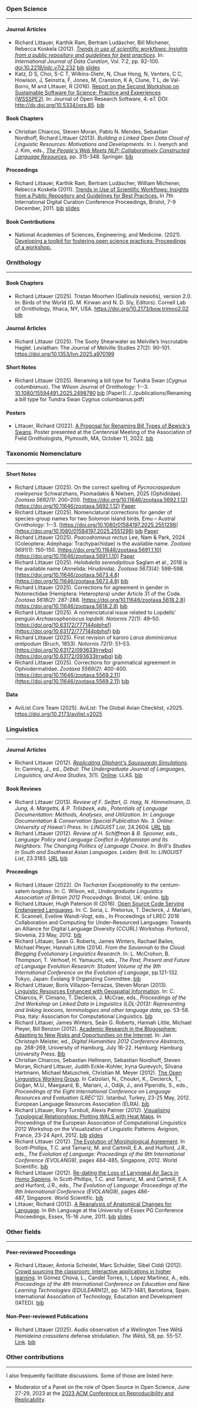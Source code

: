 ### Open Science
<hr />

#### Journal Articles
* Richard Littauer, Karthik Ram, Bertram Ludäscher, Bill Michener, Rebecca Koskela (2012). [_Trends in use of scientific workflows: Insights from a public repository and guidelines for best practices_](http://ijdc.net/index.php/ijdc/article/download/222/291). In: _International Journal of Data Curation_, Vol. 7:2, pp. 92-100. [doi:10.2218/ijdc.v7i2.232](http://ijdc.net/index.php/ijdc/article/view/222) [bib](https://www.burntfen.com/publications/bib/LittIJDC.bib) [slides](https://www.slideshare.net/RichLitt/trends-in-use-of-scientific-workflows-insights-from-a-public-repository-and-recommendations-for-best-practices)
* Katz, D S, Choi, S-C T, Wilkins-Diehr, N, Chue Hong, N, Venters, C C, Howison, J, Seinstra, F, Jones, M, Cranston, K A, Clune, T L, de Val-Borro, M and Littauer, R (2016). [Report on the Second Workshop on Sustainable Software for Science: Practice and Experiences (WSSSPE2)](http://dx.doi.org/10.5334/jors.85). In: Journal of Open Research Software, 4: e7. DOI: http://dx.doi.org/10.5334/jors.85. [bib](https://www.burntfen.com/publications/bib/wssspe2.bib)

#### Book Chapters
* Christian Chiarcos, Steven Moran, Pablo N. Mendes, Sebastian Nordhoff, Richard Littauer (2013). _Building a Linked Open Data Cloud of Linguistic Resources: Motivations and Developments_. In: I. Ivenych and J. Kim, eds., [_The People's Web Meets NLP: Collaboratively Constructed Language Resources,_](http://www.springer.com/education+%26+language/linguistics/book/978-3-642-35084-9) pp. 315-348. Springer. [bib](https://www.burntfen.com/publications/bib/ChiarcosLOD.bib)

#### Proceedings

* Richard Littauer, Karthik Ram, Bertram Ludäscher, William Michener, Rebecca Koskela (2011). <a href="https://www.burntfen.com/publications/LittIDCC.pdf">Trends in Use of Scientific Workflows: Insights from a Public Repository and Guidelines for Best Practices.</a> In 7th International Digital Curation Conference Proceedings, Bristol, 7-9 December, 2011. [bib](https://www.burntfen.com/publications/bib/LittIDCC.bib) [slides](http://www.slideshare.net/RichLitt/trends-in-use-of-scientific-workflows-insights-from-a-public-repository-and-recommendations-for-best-practices)

#### Book Contributions

* National Academies of Sciences, Engineering, and Medicine. (2021). <a href="https://nap.nationalacademies.org/catalog/26308/developing-a-toolkit-for-fostering-open-science-practices-proceedings-of">Developing a toolkit for fostering open science practices: Proceedings of a workshop.</a>

### Ornithology
<hr />

#### Book Chapters
* Richard Littauer (2025). Tristan Moorhen (Gallinula nesiotis), version 2.0. In: Birds of the World (G. M. Kirwan and N. D. Sly, Editors). Cornell Lab of Ornithology, Ithaca, NY, USA. https://doi.org/10.2173/bow.trimoo2.02 [bib](../../publications/bib/Littauer2025Botw.bib)

#### Journal Articles
* Richard Littauer (2025). The Sooty Shearwater as Melville’s Inscrutable Haglet. Leviathan: The Journal of Melville Studies 27(2): 90–101. https://doi.org/10.1353/lvn.2025.a970199

#### Short Notes
* Richard Littauer (2025). Renaming a bill type for Tundra Swan (*Cygnus columbianus*). The Wilson Journal of Ornithology: 1--3. [10.1080/15594491.2025.2498780](https://doi.org/10.1080/15594491.2025.2498780) [bib](../../publications/bib/Littauer2025Bewicks.bib) [Paper](../../publications/Renaming a bill type for Tundra Swan Cygnus columbianus.pdf)

#### Posters
* Littauer, Richard (2022). <a href="https://www.burntfen.com/publications/LittauerAFOBewicks.pdf">A Proposal for Renaming Bill Types of Bewick's Swans</a>. Poster presented at the Centennial Meeting of the Association of Field Ornithologists, Plymouth, MA, October 11, 2022. [bib](https://www.burntfen.com/publications/bib/LittauerAFOBewicks.bib)

### Taxonomic Nomenclature
<hr />

#### Short Notes
* Richard Littauer (2025). On the correct spelling of *Pycnocraspedum rowleyense* Schwarzhans, Psomadakis & Nielsen, 2025 (Ophidiidae). *Zootaxa 5692(1)*: 200–200. [https://doi.org/10.11646/zootaxa.5692.1.12](https://doi.org/10.11646/zootaxa.5692.1.12) [Paper](https://doi.org/10.11646/zootaxa.5692.1.12)
* Richard Littauer (2025). Nomenclatural corrections for gender of species-group names for two Solomon Island birds. Emu – Austral Ornithology: 1--3. [https://doi.org/10.1080/01584197.2025.2551298](https://doi.org/10.1080/01584197.2025.2551298) [bib](../../publications/bib/Littauer2025Emu.bib) [Paper](https://doi.org/10.1080/01584197.2025.2551298)
* Richard Littauer (2025). *Psacodromeus rectus* Lee, Nam & Park, 2024 (Coleoptera: Adephaga: Trachypachidae) is the available name. *Zootaxa 5691(1)*: 150–150. [https://doi.org/10.11646/zootaxa.5691.1.10](https://doi.org/10.11646/zootaxa.5691.1.10) [Paper](https://doi.org/10.11646/zootaxa.5691.1.10)
* Richard Littauer (2025). *Helobdella serendipitous* Saglam et al., 2018 is the available name (Annelida: Hirudinida). *Zootaxa 5673(4)*: 598–598. [https://doi.org/10.11646/zootaxa.5673.4.8](https://doi.org/10.11646/zootaxa.5673.4.8) [bib](../../publications/bib/Littauer2025ZootaxaHelobdella.bib)
* Richard Littauer (2025). Corrections for agreement in gender in Notonectidae (Hemiptera: Heteroptera) under Article 31 of the Code. *Zootaxa 5618(2)*: 287-288. [https://doi.org/10.11646/zootaxa.5618.2.8](https://doi.org/10.11646/zootaxa.5618.2.8) [bib](../../publications/bib/Littauer2025ZootaxaNotonectidae.bib)
* Richard Littauer (2025). A nomenclatural issue related to Lopdells’ penguin *Archaeospheniscus lopdelli*. *Notornis 72(1)*: 49–50. [https://doi.org/10.63172/777144pbjhsf](https://doi.org/10.63172/777144pbjhsf) [bib](../../publications/bib/Littauer2025NotornisLopdell.bib)
* Richard Littauer (2025). First revision of karoro *Larus dominicanus antipodum* (Bruch, 1853). *Notornis 72(1)*: 51–53. [https://doi.org/10.63172/093633lrrwbq](https://doi.org/10.63172/093633lrrwbq) [bib](../../publications/bib/Littauer2025NotornisKaroro.bib)
* Richard Littauer (2025). Corrections for grammatical agreement in Ophiodermatidae. *Zootaxa 5569(2)*: 400-400. [https://doi.org/10.11646/zootaxa.5569.2.11](https://doi.org/10.11646/zootaxa.5569.2.11) [bib](../../publications/bib/Littauer2025ZootaxaOphiodermatidae.bib)

#### Data
* AviList Core Team (2025). AviList: The Global Avian Checklist, v2025. https://doi.org/10.2173/avilist.v2025

### Linguistics
<hr />


#### Journal Articles
* Richard Littauer (2012). [_Replicating Oliphant's Saussurean Simulations_](https://www.burntfen.com/publications/LittDebut.pdf). In: Canning, J., ed., _Début: The Undergraduate Journal of Languages, Linguistics, and Area Studies_, 3(1). [Online](http://www.studyinglanguages.ac.uk/student\_voices/debut\_autumn\_2012): LLAS. [bib](https://www.burntfen.com/publications/bib/LittDebut.bib)

#### Book Reviews
* Richard Littauer (2013). _Review of F. Seifart, G. Haig, N. Himmelmann, D. Jung, A. Margetts, & P. Trilsbeek, eds., Potentials of Language Documentation: Methods, Analyses, and Utilization. In: Language Documentation & Conservation Special Publication No. 3. Online: University of Hawai'i Press._ In: _LINGUIST List_, 24.2604. [URL](http://linguistlist.org/pubs/reviews/get-review.cfm?SubID=12670360) [bib](https://www.burntfen.com/publications/bib/LittLinguist2013.bib)
* Richard Littauer (2012). _Review of H. Schiffman & B. Spooner, eds., Language Policy and Language Conflict in Afghanistan and Its Neighbors: The Changing Politics of Language Choice. In: Brill's Studies in South and Southwest Asian Languages. Leiden: Brill._ In: _LINGUIST List_, 23.3183. [URL](http://linguistlist.org/pubs/reviews/get-review.cfm?SubID=4553348) [bib](https://www.burntfen.com/publications/bib/LittLinguist.bib)

#### Proceedings

* Richard Littauer (2022). *On Tocharian Exceptionality to the* centum-satem *Isogloss*. In: C. Wilson, ed., *Undergraduate Linguistics Association of Britain 2012 Proceedings*. Bristol, UK: online. [bib](https://www.burntfen.com/publications/bib/LittULAB.bib)
* Richard Littauer, Hugh Paterson III (2016). [Open Source Code Serving Endangered Languages](https://github.com/RichardLitt/endangered-languages/raw/master/paper/Open%20Source%20Code%20Serving%20Endangered%20Languages.pdf). In: C. Soria, L. Pretorius, T. Declerck, J. Mariani, K. Scannell, Eveline Wandl-Vogt, eds., In Proceedings of LREC 2016 Collaboration and Computing for Under-Resourced Languages: Towards an Alliance for Digital Language Diversity (CCURL) Workshop. Portorož, Slovenia, 23 May, 2012. [bib](https://www.burntfen.com/publications/bib/CCURL.bib)
* Richard Littauer, Sean G. Roberts, James Winters, Rachael Bailes, Michael Pleyer, Hannah Little (2014). *From the Savannah to the Cloud: Blogging Evolutionary Linguistics Research*. In: L. McCrohon, B. Thompson, T. Verhoef, H. Yamauchi, eds., *The Past, Present and Future of Language Evolution Research: Student Volume of the 9th International Conference on the Evolution of Language*, pp.121-132. Tokyo, Japan: Evolang 9 Organizing Committee. [bib](https://www.burntfen.com/publications/bib/LittEvoC.bib)
* Richard Littauer, Boris Villazon-Terrazas, Steven Moran (2013). [Linguistic Resources Enhanced with Geospatial Information](http://www.aclweb.org/anthology/W13-5508). In: C. Chiarcos, P. Cimiano, T. Declerck, J. McCrae, eds., *Proceedings of the 2nd Workshop on Linked Data in Linguistics (LDL-2013): Representing and linking lexicons, terminologies and other language data*, pp. 53-58. Pisa, Italy: Association for Computational Linguistics. [bib](https://www.burntfen.com/publications/bib/LittLDL.bib)
* Richard Littauer, James Winters, Seán G. Roberts, Hannah Little, Michael Pleyer, Bill Benzon (2012). [Academic Research in the Blogosphere: Adapting to New Risks and Opportunities on the Internet](https://www.burntfen.com/publications/LittDH.pdf). In: Jan Christoph Meister, ed., _Digital Humanities 2012 Conference Abstracts_, pp. 268-269, University of Hamburg, July 16-22. Hamburg: Hamburg University Press. [Bib](https://www.burntfen.com/publications/bib/LittDH.bib)
* Christian Chiarcos, Sebastian Hellmann, Sebastian Nordhoff, Steven Moran, Richard Littauer, Judith Eckle-Kohler, Iryna Gurevych, Silvana Hartmann, Michael Matuschek, Christian M. Meyer (2012). [The Open Linguistics Working Group](https://www.burntfen.com/publications/OKFLREC.pdf). In Calzolari, N., Choukri, K., Declerck, T., Doğan, M.U., Maegaard, B., Mariani, J., Odijk, J., and Piperidis, S., eds., _Proceedings of the Eight International Conference on Language Resources and Evaluation (LREC'12)_. Istanbul, Turkey, 23-25 May, 2012. European Language Resources Association (ELRA). [bib](https://www.burntfen.com/publications/bib/OKFLREC.bib)
* Richard Littauer, Rory Turnbull, Alexis Palmer (2012). [Visualising Typological Relationships: Plotting WALS with Heat Maps](https://www.burntfen.com/publications/LittEACL.pdf). In Proceedings of the European Association of Computational Linguistics 2012 Workshop on the Visualization of Linguistic Patterns. Avignon, France, 23-24 April, 2012. [bib](https://www.burntfen.com/publications/bib/LittEACL.bib) [slides](https://www.slideshare.net/RichLitt/visualising-typological-relationships-plotting-wals-with-heat-maps)
* Richard Littauer (2012). <a href="https://www.burntfen.com/publications/LittEvoA.pdf">The Evolution of Morphological Agreement</a>. In Scott-Phillips, T.C. and Tamariz, M. and Cartmill, E.A. and Hurford, J.R., eds., _The Evolution of Language: Proceedings of the 9th International Conference (EVOLANG9)_, pages 484-485, Singapore, 2012. World Scientific. [bib](https://www.burntfen.com/publications/bib/LittEvoa.bib)
* Richard Littauer (2012). <a href="https://www.burntfen.com/publications/LittEvoB.pdf">Re-dating the Loss of Laryngeal Air Sacs in <em>Homo Sapiens</em></a>. In Scott-Phillips, T.C. and Tamariz, M. and Cartmill, E.A. and Hurford, J.R., eds., _The Evolution of Language: Proceedings of the 9th International Conference (EVOLANG9)_, pages 486-487, Singapore. World Scientific. [bib](https://www.burntfen.com/publications/bib/LittEvob.bib)
* Littauer, Richard (2012). <a href="https://www.burntfen.com/publications/LittEssex.docx">A Reanalysis of Anatomical Changes for Language</a>. In 6th Language at the University of Essex PG Conference Proceedings, Essex, 15-16 June, 2011. [bib](https://www.burntfen.com/publications/bib/LittEssex.bib) [slides](http://www.slideshare.net/RichLitt/a-reanalysis-of-anatomical-changes-for-language)


### Other fields
<hr />

#### Peer-reviewed Proceedings

* Richard Littauer, Antonia Scheidel, Marc Schulder, Sibel Ciddi (2012). [Crowd sourcing the classroom: Interactive applications in higher learning](https://www.burntfen.com/publications/LittEdulearn.pdf). In Gómez Chova, L., Candel Torres, I., López Martínez, A., eds. _Proceedings of the 4th International Conference on Education and New Learning Technologies (EDULEARN12)_, pp. 1473-1481, Barcelona, Spain. International Association of Technology, Education and Development (IATED). [bib](https://www.burntfen.com/publications/bib/LittEdulearn.bib)

#### Non-Peer-reviewed Publications

* Richard Littauer (2025). Audio observation of a Wellington Tree Wētā *Hemideina crassidens* defense stridulation. *The Wētā*, 58, pp. 55-57. [Link](https://weta.ento.org.nz/index.php/weta/article/view/434). [bib](https://www.burntfen.com/publications/bib/LittWeta.bib)

### Other contributions
<hr />

I also frequently facilitate discussions. Some of those are listed here:

* Moderator of a Panel on the role of Open Source in Open Science, June 27-29, 2023 at the <a href="https://acm-rep.github.io/2023/">2023 ACM Conference on Reproducibility and Replicability</a>.
